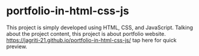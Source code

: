 # portfolio-in-html-css-js
This project is simply developed using HTML, CSS, and JavaScript. Talking about the project content, this project is about portfolio website.
https://jagriti-21.github.io/portfolio-in-html-css-js/  tap here for quick preview.
